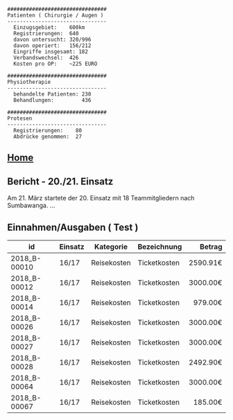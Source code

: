 ```
################################
Patienten ( Chirurgie / Augen )
--------------------------------
  Einzugsgebiet:    600km
  Registrierungen:  640
  davon untersucht: 320/996
  davon operiert:   156/212
  Eingriffe insgesamt: 182
  Verbandswechsel:  426
  Kosten pro OP:    ~225 EURO

################################
Physiotherapie
--------------------------------
  behandelte Patienten: 230
  Behandlungen:         436

################################
Protesen
--------------------------------
  Registrierungen:    80
  Abdrücke genommen:  27
```
## <a href="../../README.md">Home</a>

## Bericht - 20./21. Einsatz

Am 21. März startete der 20. Einsatz mit 18 Teammitgliedern nach Sumbawanga. ...


## Einnahmen/Ausgaben ( Test )

| id | Einsatz | Kategorie | Bezeichnung | Betrag |
| ------ | ------ | ------ | ------ | ------: |
| 2018_B-00010 | 16/17 | Reisekosten | Ticketkosten | 2590.91&euro; |
| 2018_B-00012 | 16/17 | Reisekosten | Ticketkosten | 3000.00&euro; |
| 2018_B-00014 | 16/17 | Reisekosten | Ticketkosten | 979.00&euro; |
| 2018_B-00026 | 16/17 | Reisekosten | Ticketkosten | 3000.00&euro; |
| 2018_B-00027 | 16/17 | Reisekosten | Ticketkosten | 3000.00&euro; |
| 2018_B-00028 | 16/17 | Reisekosten | Ticketkosten | 2492.90&euro; |
| 2018_B-00064 | 16/17 | Reisekosten | Ticketkosten | 3000.00&euro; |
| 2018_B-00067 | 16/17 | Reisekosten | Ticketkosten | 185.00&euro; |
